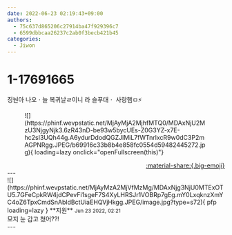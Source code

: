 ```yaml
---
date: 2022-06-23 02:19:43+09:00
authors:
  - 75c637d865206c27914ba47f929396c7
  - 6599dbbcaa26237c2ab0f3becb421b45
categories:
  - Jiwon
---
```


# 1-17691665

<div class="post-container" markdown="1">
<div class="content-container md-sidebar__scrollwrap" markdown="1">

징눤아 나오ㆍ늘 복귀날ㄹ이니 라 슬푸대ㆍ 사랑햄ㅁ⚡️
<figure markdown="1">
![](https://phinf.wevpstatic.net/MjAyMjA2MjhfMTQ0/MDAxNjU2MzU3NjgyNjk3.6zR43nD-be93w5bycUEs-Z0G3YZ-x7E-hc2sI3UQh44g.A6ydurDdodQGZJlMiL7fWTnrlxcR9w0dC3P2mAGPNRgg.JPEG/b69916c33b8b4e858fc0554d59482445272.jpg){ loading=lazy onclick="openFullscreen(this)"}
</figure>


</div>
</div>

<div style="text-align: right;" markdown="1">
<a href="https://weverse.io/fromis9/fanpost/1-17691665" style="text-align: right;">:material-share:{.big-emoji}</a>
</div>
---

<div class="comments-container md-sidebar__scrollwrap" markdown="1">
<div class="comment" markdown="1">
<div class='id-container' markdown="1">
![](https://phinf.wevpstatic.net/MjAyMzA2MjVfMzMg/MDAxNjg3NjU0MTExOTU5.7GFeCpkRW4jdCPevFi1sgeF7S4XyLHRSJr1VOBRp7gEg.mY0LxqknzXmYC4oZ6TpxCmdSnAbldBctUiaEHQVjHkgg.JPEG/image.jpg?type=s72){ pfp loading=lazy }
**<span class="artist">지원</span>** <small>Jun 23 2022, 02:21</small><br>
</div>
<div class='comment-body' markdown="1">
모지 눈 감고 쳤어??!
</div>
</div>
</div>
---
